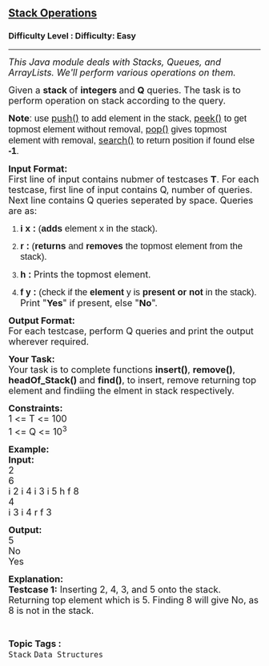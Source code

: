 <h2><a href="https://www.geeksforgeeks.org/problems/stacks-operations/1">Stack Operations</a></h2><h3>Difficulty Level : Difficulty: Easy</h3><hr><div class="problems_problem_content__Xm_eO"><p><em><span style="font-size: 18px;">This Java module deals with Stacks, Queues, and ArrayLists. We'll perform various operations on them.</span></em></p>
<p><span style="font-size: 18px;">Given a <strong>stack </strong>of <strong>integers </strong>and <strong>Q</strong> queries. The task is to perform operation on stack according to the query.</span></p>
<p><span style="font-size: 18px;"><strong>Note</strong><span style="background-color: transparent; font-family: arial;">: use </span><a style="text-decoration: none;" href="https://www.geeksforgeeks.org/stack-push-method-in-java/"><u>push()</u></a><span style="background-color: transparent; font-family: arial;"> to add element in the stack, </span><a style="text-decoration: none;" href="https://www.geeksforgeeks.org/stack-peek-method-in-java/"><u>peek()</u></a><span style="background-color: transparent; font-family: arial;"> to get topmost element without removal, </span><a style="text-decoration: none;" href="https://www.geeksforgeeks.org/stack-pop-method-in-java/"><u>pop()</u></a><span style="background-color: transparent; font-family: arial;"> gives topmost element with removal, </span><a style="text-decoration: none;" href="https://www.geeksforgeeks.org/stack-search-method-in-java/"><u>search()</u></a><span style="background-color: transparent; font-family: arial;"> to return position if found else <strong>-1</strong>.</span></span></p>
<p><span style="font-size: 18px;"><strong>Input Format:</strong><br>First line of input contains nubmer of testcases <strong>T</strong>. For each testcase, first line of input contains Q, number of queries. Next line contains Q queries seperated by space. Queries are as:</span></p>
<ol>
<li dir="ltr">
<p dir="ltr"><span style="font-size: 18px;"><span style="background-color: transparent; font-family: arial;"><strong>i x :</strong> (<strong>adds </strong>element x in the stack)</span>.</span></p>
</li>
<li dir="ltr">
<p dir="ltr"><span style="font-size: 18px;"><span style="background-color: transparent; font-family: arial;"><strong>r :</strong> (<strong>returns </strong>and <strong>removes </strong>the topmost element from the stack).</span></span></p>
</li>
<li dir="ltr">
<p dir="ltr"><span style="font-size: 18px;"><span style="background-color: transparent; font-family: arial;"><strong>h :</strong> </span>Prints the topmost element.</span></p>
</li>
<li dir="ltr">
<p dir="ltr"><span style="font-size: 18px;"><span style="background-color: transparent; font-family: arial;"><strong>f y :</strong> (check if the <strong>element </strong>y is <strong>present or not </strong>in the stack).</span> Print "<strong>Yes</strong>" if present, else "<strong>No</strong>".</span></p>
</li>
</ol>
<p dir="ltr"><span style="font-size: 18px;"><strong>Output Format:</strong><br>For each testcase, perform Q queries and print the output wherever required.</span></p>
<p dir="ltr"><span style="font-size: 18px;"><strong>Your Task:</strong><br>Your task is to complete functions <strong>insert()</strong>, <strong>remove()</strong>, <strong>headOf_Stack()</strong> and <strong>find()</strong>, to insert, remove returning top element and findiing the elment in stack respectively.</span></p>
<p dir="ltr"><span style="font-size: 18px;"><strong>Constraints:</strong><br>1 &lt;= T &lt;= 100<br>1 &lt;= Q &lt;= 10<sup>3</sup></span></p>
<p dir="ltr"><span style="font-size: 18px;"><strong>Example:<br>Input:</strong><br>2<br>6<br>i 2 i 4 i 3 i 5 h f 8<br>4<br>i 3 i 4 r f 3</span></p>
<p><span style="font-size: 18px;"><strong>Output:</strong><br>5<br>No<br>Yes</span></p>
<p><span style="font-size: 18px;"><strong>Explanation:<br>Testcase 1:</strong> Inserting 2, 4, 3, and 5 onto the stack. Returning top element which is 5. Finding 8 will give No, as 8 is not in the stack.</span></p></div><br><p><span style=font-size:18px><strong>Topic Tags : </strong><br><code>Stack</code>&nbsp;<code>Data Structures</code>&nbsp;